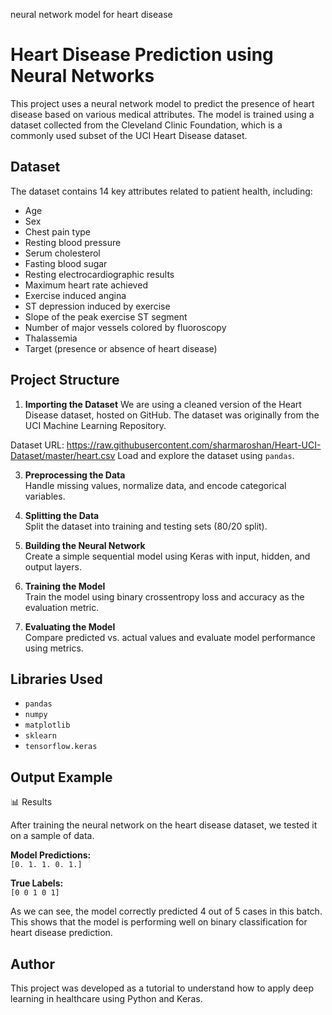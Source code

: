 neural network model for heart disease
# Heart Disease Prediction using Neural Networks

This project uses a neural network model to predict the presence of heart disease based on various medical attributes. The model is trained using a dataset collected from the Cleveland Clinic Foundation, which is a commonly used subset of the UCI Heart Disease dataset.

## Dataset

The dataset contains 14 key attributes related to patient health, including:

- Age  
- Sex  
- Chest pain type  
- Resting blood pressure  
- Serum cholesterol  
- Fasting blood sugar  
- Resting electrocardiographic results  
- Maximum heart rate achieved  
- Exercise induced angina  
- ST depression induced by exercise  
- Slope of the peak exercise ST segment  
- Number of major vessels colored by fluoroscopy  
- Thalassemia  
- Target (presence or absence of heart disease)


## Project Structure

1. **Importing the Dataset**
   We are using a cleaned version of the Heart Disease dataset, hosted on GitHub.
The dataset was originally from the UCI Machine Learning Repository.

Dataset URL: https://raw.githubusercontent.com/sharmaroshan/Heart-UCI-Dataset/master/heart.csv
   Load and explore the dataset using `pandas`.

3. **Preprocessing the Data**  
   Handle missing values, normalize data, and encode categorical variables.

4. **Splitting the Data**  
   Split the dataset into training and testing sets (80/20 split).

5. **Building the Neural Network**  
   Create a simple sequential model using Keras with input, hidden, and output layers.

6. **Training the Model**  
   Train the model using binary crossentropy loss and accuracy as the evaluation metric.

7. **Evaluating the Model**  
   Compare predicted vs. actual values and evaluate model performance using metrics.

## Libraries Used

- `pandas`  
- `numpy`  
- `matplotlib`  
- `sklearn`  
- `tensorflow.keras`

## Output Example
📊 Results

After training the neural network on the heart disease dataset, we tested it on a sample of data.

**Model Predictions:**  
`[0. 1. 1. 0. 1.]`

**True Labels:**  
`[0 0 1 0 1]`

As we can see, the model correctly predicted 4 out of 5 cases in this batch. This shows that the model is performing well on binary classification for heart disease prediction.


## Author
This project was developed as a tutorial to understand how to apply deep learning in healthcare using Python and Keras.  
